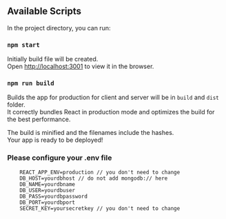 
## Available Scripts

In the project directory, you can run:

### `npm start`

Initially build file will be created.<br>
Open [http://localhost:3001](http://localhost:3001) to view it in the browser.

### `npm run build`

Builds the app for production for client and server will be in `build` and `dist` folder. <br>
It correctly bundles React in production mode and optimizes the build for the best performance.

The build is minified and the filenames include the hashes.<br>
Your app is ready to be deployed!


### Please configure your .env file
``` REACT_APP_API_ENDPOINT=/ // you don't need to change 
    REACT_APP_ENV=production // you don't need to change 
    DB_HOST=yourdbhost // do not add mongodb:// here
    DB_NAME=yourdbname
    DB_USER=yourdbuser
    DB_PASS=yourdbpassword
    DB_PORT=yourdbport
    SECRET_KEY=yoursecretkey // you don't need to change 
```